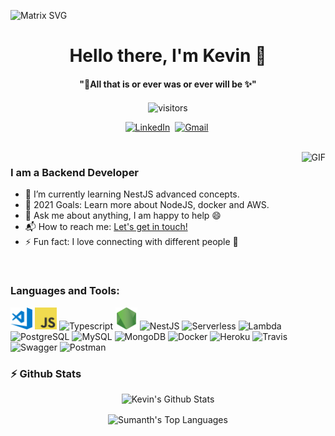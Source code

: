 ![Matrix SVG](https://raw.githubusercontent.com/rodrigograca31/rodrigograca31/master/matrix.svg)

<p>
  <h1 align="center"><b>Hello there, I'm Kevin 👋</b></h1>
</p>

<p>
  <h4 align="center"><b>"🚀All that is or ever was or ever will be ✨"</b></h4>
</p>

<p align="center">
    <img align="center" alt="visitors" src="https://gpvc.arturio.dev/KevinARE29" />
</p>

<p align="center">
<a href="https://www.linkedin.com/in/kevinare29/"><img src="https://img.shields.io/badge/linkedin-%230077B5.svg?&style=for-the-badge&logo=linkedin&logoColor=white" alt="LinkedIn" /></a>&nbsp;
<a href="mailto:kevinare295@gmail.com?subject=Hi%20Kevin"><img src="https://img.shields.io/badge/gmail-%23D14836.svg?&style=for-the-badge&logo=gmail&logoColor=white" alt="Gmail"/></a>&nbsp;
</p>

<br>

<img align="right" height="270px" alt="GIF" src="https://i.pinimg.com/originals/e4/26/70/e426702edf874b181aced1e2fa5c6cde.gif" />

### I am a Backend Developer

- 🌱 I’m currently learning NestJS advanced concepts.
- 🥅 2021 Goals: Learn more about NodeJS, docker and AWS.
- 💬 Ask me about anything, I am happy to help :smile:
- 📬 How to reach me: [Let's get in touch!](https://www.linkedin.com/in/kevinare29/)
- ⚡ Fun fact: I love connecting with different people :raised_hands:

<br>

### Languages and Tools:

<p align="left>
<img alt="Git" width="35px" src="https://git-scm.com/images/logos/downloads/Git-Icon-1788C.png" />
<img alt="Visual Studio Code" width="35px" src="https://raw.githubusercontent.com/github/explore/80688e429a7d4ef2fca1e82350fe8e3517d3494d/topics/visual-studio-code/visual-studio-code.png" />
<img alt="JavaScript" width="35px" src="https://raw.githubusercontent.com/github/explore/80688e429a7d4ef2fca1e82350fe8e3517d3494d/topics/javascript/javascript.png" />
<img alt="Typescript" width="35px" src="https://upload.wikimedia.org/wikipedia/commons/thumb/4/4c/Typescript_logo_2020.svg/1200px-Typescript_logo_2020.svg.png" />
<img alt="Node.js" width="35px" src="https://raw.githubusercontent.com/github/explore/80688e429a7d4ef2fca1e82350fe8e3517d3494d/topics/nodejs/nodejs.png" />
<img  alt="NestJS" width="35px" src="https://d33wubrfki0l68.cloudfront.net/e937e774cbbe23635999615ad5d7732decad182a/26072/logo-small.ede75a6b.svg" />
<img  alt="Serverless" width="35px" src="https://res.cloudinary.com/practicaldev/image/fetch/s--ipV6F4tM--/c_limit%2Cf_auto%2Cfl_progressive%2Cq_auto%2Cw_880/https://raw.githubusercontent.com/serverless/assets/master/Icon/Framework/PNG/Serverless_Framework-icon01.png" />
<img  alt="Lambda" width="35px" src="https://upload.wikimedia.org/wikipedia/commons/thumb/8/8f/Orange_lambda.svg/980px-Orange_lambda.svg.png" />
<img  alt="PostgreSQL" width="35px" src="https://upload.wikimedia.org/wikipedia/commons/thumb/2/29/Postgresql_elephant.svg/1200px-Postgresql_elephant.svg.png" />
<img  alt="MySQL" width="35px" src="https://pngimg.com/uploads/mysql/mysql_PNG23.png" />
<img  alt="MongoDB" width="35px" src="https://miro.medium.com/max/276/1*NRCOyVBY6Jiqr4Q9A1zoaQ.png" />
<img  alt="Docker" width="35px" src="https://seeklogo.com/images/D/docker-logo-CF97D0124B-seeklogo.com.png" />
<img  alt="Heroku" width="35px" src="https://cdn.iconscout.com/icon/free/png-512/heroku-5-569467.png" />
<img  alt="Travis" width="35px" src="https://seeklogo.com/images/T/travis-ci-logo-736FC36EC9-seeklogo.com.png" />
<img  alt="Swagger" width="35px" src="https://upload.wikimedia.org/wikipedia/commons/a/ab/Swagger-logo.png" />
<img alt="Postman" width="35px" src="https://iconape.com/wp-content/png_logo_vector/postman.png" />
</p>

### ⚡️ Github Stats

<p align="center">
<img src="https://github-readme-stats.sumanth-talluri.vercel.app/api?username=KevinARE29&show_icons=true&title_color=fff&icon_color=79ff97&text_color=efefef&bg_color=24292e" alt="Kevin's Github Stats" width="60%">
</p>
<p align="center">  
<img align="center" src="https://github-readme-stats.sumanth-talluri.vercel.app/api/top-langs/?username=KevinARE29&show_icons=true&hide_border=true&theme=radical" width="37%" alt="Sumanth's Top Languages">
</p>
<br>
